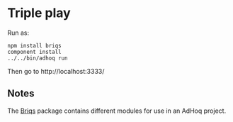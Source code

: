 # Triple play

Run as:

    npm install briqs
    component install
    ../../bin/adhoq run
    
Then go to http://localhost:3333/

## Notes

The [Briqs][1] package contains different modules for use in an AdHoq project.

  [1]: https://github.com/jcw/briqs
